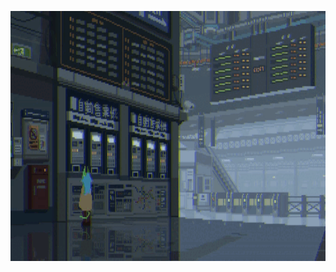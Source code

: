 <p align="center">
  <a href="https://github.com/KLPaul">
    <img src="https://github.com/KLPaul/KLPaul/blob/main/Github-Banner-Final.gif" alt="KLPaul Banner" width="1200" height="400" />
  </a>
</p>
